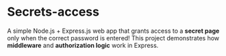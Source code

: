 # Secrets-access
A simple Node.js + Express.js web app that grants access to a **secret page** only when the correct password is entered!   This project demonstrates how **middleware** and **authorization logic** work in Express.
